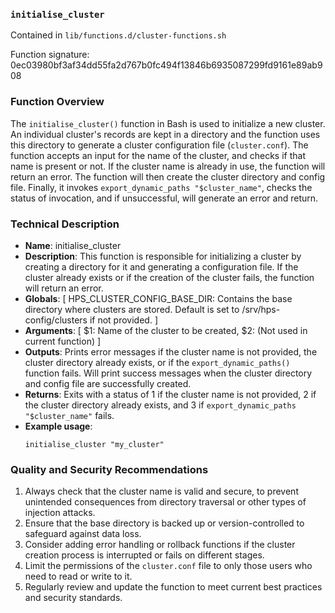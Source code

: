 ### `initialise_cluster`

Contained in `lib/functions.d/cluster-functions.sh`

Function signature: 0ec03980bf3af34dd55fa2d767b0fc494f13846b6935087299fd9161e89ab908

### Function Overview

The `initialise_cluster()` function in Bash is used to initialize a new cluster. An individual cluster's records are kept in a directory and the function uses this directory to generate a cluster configuration file (`cluster.conf`). The function accepts an input for the name of the cluster, and checks if that name is present or not. If the cluster name is already in use, the function will return an error. The function will then create the cluster directory and config file. Finally, it invokes `export_dynamic_paths "$cluster_name"`, checks the status of invocation, and if unsuccessful, will generate an error and return.

### Technical Description

- **Name**: initialise_cluster
- **Description**: This function is responsible for initializing a cluster by creating a directory for it and generating a configuration file. If the cluster already exists or if the creation of the cluster fails, the function will return an error.
- **Globals**: [ HPS_CLUSTER_CONFIG_BASE_DIR: Contains the base directory where clusters are stored. Default is set to /srv/hps-config/clusters if not provided. ]
- **Arguments**: [ $1: Name of the cluster to be created, $2: (Not used in current function) ]
- **Outputs**: Prints error messages if the cluster name is not provided, the cluster directory already exists, or if the `export_dynamic_paths()` function fails. Will print success messages when the cluster directory and config file are successfully created.
- **Returns**: Exits with a status of 1 if the cluster name is not provided, 2 if the cluster directory already exists, and 3 if `export_dynamic_paths "$cluster_name"` fails.
- **Example usage**:
  ```
  initialise_cluster "my_cluster"
  ```

### Quality and Security Recommendations

1. Always check that the cluster name is valid and secure, to prevent unintended consequences from directory traversal or other types of injection attacks.
2. Ensure that the base directory is backed up or version-controlled to safeguard against data loss.
3. Consider adding error handling or rollback functions if the cluster creation process is interrupted or fails on different stages.
4. Limit the permissions of the `cluster.conf` file to only those users who need to read or write to it.
5. Regularly review and update the function to meet current best practices and security standards.

